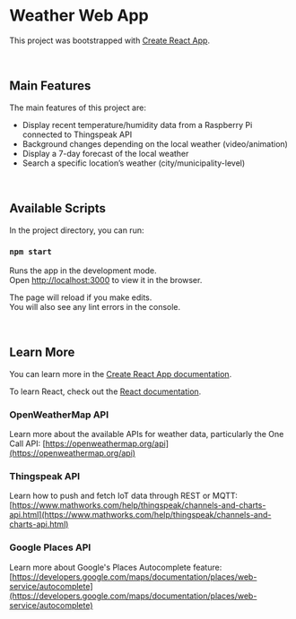 # Weather Web App

This project was bootstrapped with [Create React App](https://github.com/facebook/create-react-app).
<p>&nbsp</p>

## Main Features

The main features of this project are:

* Display recent temperature/humidity data from a Raspberry Pi connected to Thingspeak API
* Background changes depending on the local weather (video/animation)
* Display a 7-day forecast of the local weather
* Search a specific location’s weather (city/municipality-level)
<p>&nbsp</p>

## Available Scripts

In the project directory, you can run:

### `npm start`

Runs the app in the development mode.\
Open [http://localhost:3000](http://localhost:3000) to view it in the browser.

The page will reload if you make edits.\
You will also see any lint errors in the console.
<p>&nbsp</p>

## Learn More

You can learn more in the [Create React App documentation](https://facebook.github.io/create-react-app/docs/getting-started).

To learn React, check out the [React documentation](https://reactjs.org/).

### OpenWeatherMap API

Learn more about the available APIs for weather data, particularly the One Call API: [https://openweathermap.org/api](https://openweathermap.org/api)

### Thingspeak API

Learn how to push and fetch IoT data through REST or MQTT: [https://www.mathworks.com/help/thingspeak/channels-and-charts-api.html](https://www.mathworks.com/help/thingspeak/channels-and-charts-api.html)

### Google Places API

Learn more about Google's Places Autocomplete feature: [https://developers.google.com/maps/documentation/places/web-service/autocomplete](https://developers.google.com/maps/documentation/places/web-service/autocomplete)



